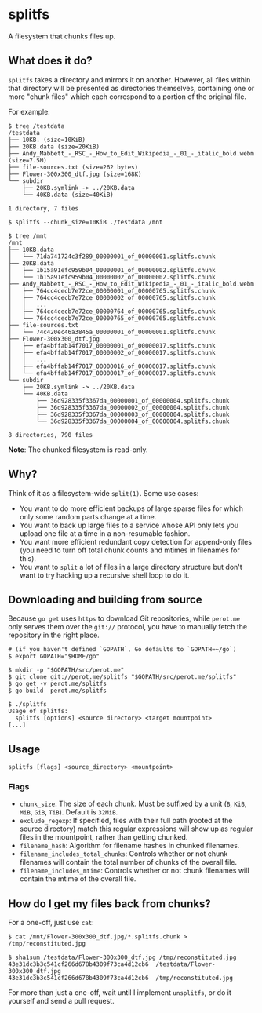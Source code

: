 # splitfs

A filesystem that chunks files up.

## What does it do?

`splitfs` takes a directory and mirrors it on another. However, all files within that directory will be presented as directories themselves, containing one or more "chunk files" which each correspond to a portion of the original file.

For example:

```shell
$ tree /testdata
/testdata
├── 10KB. (size=10KiB)
├── 20KB.data (size=20KiB)
├── Andy_Mabbett_-_RSC_-_How_to_Edit_Wikipedia_-_01_-_italic_bold.webm (size=7.5M)
├── file-sources.txt (size=262 bytes)
├── Flower-300x300_dtf.jpg (size=168K)
└── subdir
    ├── 20KB.symlink -> ../20KB.data
    └── 40KB.data (size=40KiB)

1 directory, 7 files

$ splitfs --chunk_size=10KiB ./testdata /mnt

$ tree /mnt
/mnt
├── 10KB.data
│   └── 71da741724c3f289_00000001_of_00000001.splitfs.chunk
├── 20KB.data
│   ├── 1b15a91efc959b04_00000001_of_00000002.splitfs.chunk
│   └── 1b15a91efc959b04_00000002_of_00000002.splitfs.chunk
├── Andy_Mabbett_-_RSC_-_How_to_Edit_Wikipedia_-_01_-_italic_bold.webm
│   ├── 764cc4cecb7e72ce_00000001_of_00000765.splitfs.chunk
│   ├── 764cc4cecb7e72ce_00000002_of_00000765.splitfs.chunk
│   │   ...
│   ├── 764cc4cecb7e72ce_00000764_of_00000765.splitfs.chunk
│   └── 764cc4cecb7e72ce_00000765_of_00000765.splitfs.chunk
├── file-sources.txt
│   └── 74c420ec46a3845a_00000001_of_00000001.splitfs.chunk
├── Flower-300x300_dtf.jpg
│   ├── efa4bffab14f7017_00000001_of_00000017.splitfs.chunk
│   ├── efa4bffab14f7017_00000002_of_00000017.splitfs.chunk
│   │   ...
│   ├── efa4bffab14f7017_00000016_of_00000017.splitfs.chunk
│   └── efa4bffab14f7017_00000017_of_00000017.splitfs.chunk
└── subdir
    ├── 20KB.symlink -> ../20KB.data
    └── 40KB.data
        ├── 36d928335f3367da_00000001_of_00000004.splitfs.chunk
        ├── 36d928335f3367da_00000002_of_00000004.splitfs.chunk
        ├── 36d928335f3367da_00000003_of_00000004.splitfs.chunk
        └── 36d928335f3367da_00000004_of_00000004.splitfs.chunk

8 directories, 790 files
```

**Note**: The chunked filesystem is read-only.

## Why?

Think of it as a filesystem-wide `split(1)`. Some use cases:

* You want to do more efficient backups of large sparse files for which only some random parts change at a time.
* You want to back up large files to a service whose API only lets you upload one file at a time in a non-resumable fashion.
* You want more efficient redundant copy detection for append-only files (you need to turn off total chunk counts and mtimes in filenames for this).
* You want to `split` a lot of files in a large directory structure but don't want to try hacking up a recursive shell loop to do it.

## Downloading and building from source

Because `go get` uses `https` to download Git repositories, while `perot.me` only serves them over the `git://` protocol, you have to manually fetch the repository in the right place.

```shell
# (if you haven't defined `GOPATH`, Go defaults to `GOPATH=~/go`)
$ export GOPATH="$HOME/go"

$ mkdir -p "$GOPATH/src/perot.me"
$ git clone git://perot.me/splitfs "$GOPATH/src/perot.me/splitfs"
$ go get -v perot.me/splitfs
$ go build  perot.me/splitfs

$ ./splitfs
Usage of splitfs:
  splitfs [options] <source directory> <target mountpoint>
[...]
```

## Usage

```shell
splitfs [flags] <source_directory> <mountpoint>
```

### Flags

* `chunk_size`: The size of each chunk. Must be suffixed by a unit (`B`, `KiB`, `MiB`, `GiB`, `TiB`). Default is `32MiB`.
* `exclude_regexp`: If specified, files with their full path (rooted at the source directory) match this regular expressions will show up as regular files in the mountpoint, rather than getting chunked.
* `filename_hash`: Algorithm for filename hashes in chunked filenames.
* `filename_includes_total_chunks`: Controls whether or not chunk filenames will contain the total number of chunks of the overall file.
* `filename_includes_mtime`: Controls whether or not chunk filenames will contain the mtime of the overall file.

## How do I get my files back from chunks?

For a one-off, just use `cat`:

```shell
$ cat /mnt/Flower-300x300_dtf.jpg/*.splitfs.chunk > /tmp/reconstituted.jpg

$ sha1sum /testdata/Flower-300x300_dtf.jpg /tmp/reconstituted.jpg
43e31dc3b3c541cf266d678b4309f73ca4d12cb6  /testdata/Flower-300x300_dtf.jpg
43e31dc3b3c541cf266d678b4309f73ca4d12cb6  /tmp/reconstituted.jpg
```

For more than just a one-off, wait until I implement `unsplitfs`, or do it yourself and send a pull request.
